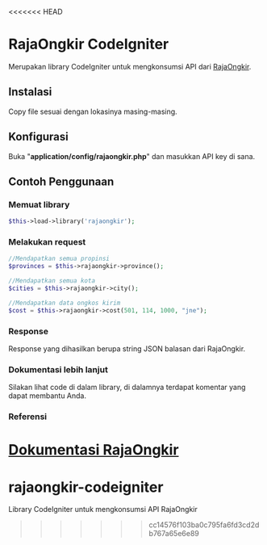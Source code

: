 <<<<<<< HEAD
# RajaOngkir CodeIgniter
Merupakan library CodeIgniter untuk mengkonsumsi API dari [RajaOngkir](http://rajaongkir.com).
## Instalasi
Copy file sesuai dengan lokasinya masing-masing.
## Konfigurasi
Buka "**application/config/rajaongkir.php**" dan masukkan API key di sana.
## Contoh Penggunaan
### Memuat library
```php
$this->load->library('rajaongkir');
```
### Melakukan request
```php
//Mendapatkan semua propinsi
$provinces = $this->rajaongkir->province();

//Mendapatkan semua kota
$cities = $this->rajaongkir->city();

//Mendapatkan data ongkos kirim
$cost = $this->rajaongkir->cost(501, 114, 1000, "jne");
```
### Response
Response yang dihasilkan berupa string JSON balasan dari RajaOngkir.
### Dokumentasi lebih lanjut
Silakan lihat code di dalam library, di dalamnya terdapat komentar yang dapat membantu Anda.
### Referensi
[Dokumentasi RajaOngkir](http://rajaongkir.com/dokumentasi)
=======
# rajaongkir-codeigniter
Library CodeIgniter untuk mengkonsumsi API RajaOngkir
>>>>>>> cc14576f103ba0c795fa6fd3cd2db767a65e6e89
